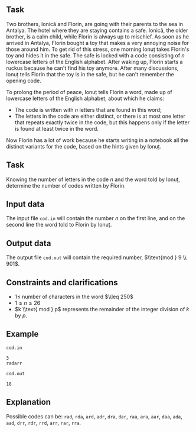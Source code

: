 ## Task

Two brothers, Ionică and Florin, are going with their parents to the sea in Antalya. The hotel where they are staying contains a safe. Ionică, the older brother, is a calm child, while Florin is always up to mischief. As soon as he arrived in Antalya, Florin bought a toy that makes a very annoying noise for those around him. To get rid of this stress, one morning Ionuț takes Florin's toy and hides it in the safe. The safe is locked with a code consisting of $n$ lowercase letters of the English alphabet. After waking up, Florin starts a ruckus because he can't find his toy anymore. After many discussions, Ionuț tells Florin that the toy is in the safe, but he can't remember the opening code.

To prolong the period of peace, Ionuț tells Florin a word, made up of lowercase letters of the English alphabet, about which he claims:

* The code is written with $n$ letters that are found in this word;
* The letters in the code are either distinct, or there is at most one letter that repeats exactly twice in the code, but this happens only if the letter is found at least twice in the word.

Now Florin has a lot of work because he starts writing in a notebook all the distinct variants for the code, based on the hints given by Ionuț.

## Task

Knowing the number of letters in the code $n$ and the word told by Ionuț, determine the number of codes written by Florin.

## Input data

The input file `cod.in` will contain the number $n$ on the first line, and on the second line the word told to Florin by Ionuț.

## Output data

The output file `cod.out` will contain the required number, $\\text{mod } 9 \\ 901$.

## Constraints and clarifications

* $1 \leq$ number of characters in the word $\\leq 250$
* $1 \leq n \leq 26$
* $k \\text{ mod } p$ represents the remainder of the integer division of $k$ by $p$.

## Example

`cod.in`
```
3
radarr
```

`cod.out`
```
18
```

## Explanation

Possible codes can be: `rad`, `rda`, `ard`, `adr`, `dra`, `dar`, `raa`, `ara`, `aar`, `daa`, `ada`, `aad`, `drr`, `rdr`, `rrd`, `arr`, `rar`, `rra`.